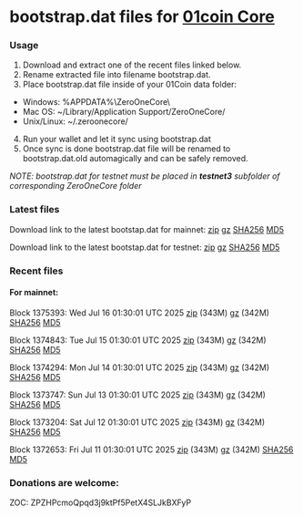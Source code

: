 # bootstrap.dat files for [01coin Core](https://01coin.io)

### Usage

1. Download and extract one of the recent files linked below.
2. Rename extracted file into filename bootstrap.dat.
3. Place bootstrap.dat file inside of your 01Coin data folder:
 - Windows: %APPDATA%\ZeroOneCore\
 - Mac OS: ~/Library/Application Support/ZeroOneCore/
 - Unix/Linux: ~/.zeroonecore/
4. Run your wallet and let it sync using bootstrap.dat
5. Once sync is done bootstrap.dat file will be renamed to bootstrap.dat.old automagically and can be safely removed.

_NOTE: bootstrap.dat for testnet must be placed in **testnet3** subfolder of corresponding ZeroOneCore folder_

### Latest files
Download link to the latest bootstap.dat for mainnet: [zip](https://files.01coin.io/mainnet/bootstrap.dat.zip) [gz](https://files.01coin.io/mainnet/bootstrap.dat.tar.gz) [SHA256](https://files.01coin.io/mainnet/sha256.txt) [MD5](https://files.01coin.io/mainnet/md5.txt)

Download link to the latest bootstap.dat for testnet: [zip](https://files.01coin.io/testnet/bootstrap.dat.zip) [gz](https://files.01coin.io/testnet/bootstrap.dat.tar.gz) [SHA256](https://files.01coin.io/testnet/sha256.txt) [MD5](https://files.01coin.io/testnet/md5.txt)

### Recent files

#### For mainnet:

Block 1375393: Wed Jul 16 01:30:01 UTC 2025 [zip](https://files.01coin.io/mainnet/2025-07-16/bootstrap.dat.zip) (343M) [gz](https://files.01coin.io/mainnet/2025-07-16/bootstrap.dat.tar.gz) (342M) [SHA256](https://files.01coin.io/mainnet/2025-07-16/sha256.txt) [MD5](https://files.01coin.io/mainnet/2025-07-16/md5.txt)

Block 1374843: Tue Jul 15 01:30:01 UTC 2025 [zip](https://files.01coin.io/mainnet/2025-07-15/bootstrap.dat.zip) (343M) [gz](https://files.01coin.io/mainnet/2025-07-15/bootstrap.dat.tar.gz) (342M) [SHA256](https://files.01coin.io/mainnet/2025-07-15/sha256.txt) [MD5](https://files.01coin.io/mainnet/2025-07-15/md5.txt)

Block 1374294: Mon Jul 14 01:30:01 UTC 2025 [zip](https://files.01coin.io/mainnet/2025-07-14/bootstrap.dat.zip) (343M) [gz](https://files.01coin.io/mainnet/2025-07-14/bootstrap.dat.tar.gz) (342M) [SHA256](https://files.01coin.io/mainnet/2025-07-14/sha256.txt) [MD5](https://files.01coin.io/mainnet/2025-07-14/md5.txt)

Block 1373747: Sun Jul 13 01:30:01 UTC 2025 [zip](https://files.01coin.io/mainnet/2025-07-13/bootstrap.dat.zip) (343M) [gz](https://files.01coin.io/mainnet/2025-07-13/bootstrap.dat.tar.gz) (342M) [SHA256](https://files.01coin.io/mainnet/2025-07-13/sha256.txt) [MD5](https://files.01coin.io/mainnet/2025-07-13/md5.txt)

Block 1373204: Sat Jul 12 01:30:01 UTC 2025 [zip](https://files.01coin.io/mainnet/2025-07-12/bootstrap.dat.zip) (343M) [gz](https://files.01coin.io/mainnet/2025-07-12/bootstrap.dat.tar.gz) (342M) [SHA256](https://files.01coin.io/mainnet/2025-07-12/sha256.txt) [MD5](https://files.01coin.io/mainnet/2025-07-12/md5.txt)

Block 1372653: Fri Jul 11 01:30:01 UTC 2025 [zip](https://files.01coin.io/mainnet/2025-07-11/bootstrap.dat.zip) (343M) [gz](https://files.01coin.io/mainnet/2025-07-11/bootstrap.dat.tar.gz) (342M) [SHA256](https://files.01coin.io/mainnet/2025-07-11/sha256.txt) [MD5](https://files.01coin.io/mainnet/2025-07-11/md5.txt)


### Donations are welcome:

ZOC: ZPZHPcmoQpqd3j9ktPf5PetX4SLJkBXFyP
